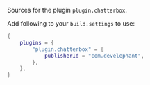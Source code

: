 Sources for the plugin `plugin.chatterbox`.

Add following to your `build.settings` to use:
```lua
{
    plugins = {
        "plugin.chatterbox" = {
            publisherId = "com.develephant",
        },
    },
}
```

